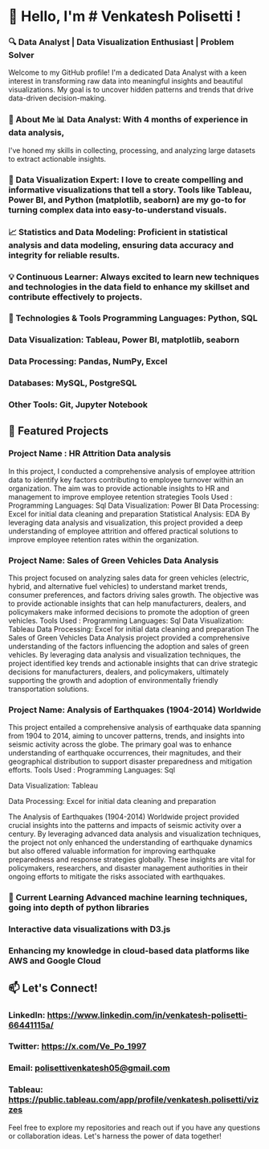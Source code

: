 # 👋   Hello, I'm  # Venkatesh Polisetti ! 

### 🔍  Data Analyst | Data Visualization Enthusiast | Problem Solver

Welcome to my GitHub profile! I'm a dedicated Data Analyst with a keen interest in transforming raw data into meaningful insights and beautiful visualizations. My goal is to uncover hidden patterns and trends that drive data-driven decision-making.

### 🚀  About Me 📊 Data Analyst: With 4 months of experience in data analysis, 
I've honed my skills in collecting, processing, and analyzing large datasets to extract actionable insights.

### 🎨  Data Visualization Expert: I love to create compelling and informative visualizations that tell a story. Tools like Tableau, Power BI, and Python (matplotlib, seaborn) are my go-to for turning complex data into easy-to-understand visuals.

### 📈  Statistics and Data Modeling: Proficient in statistical analysis and data modeling, ensuring data accuracy and integrity for reliable results.

###  💡  Continuous Learner: Always excited to learn new techniques and technologies in the data field to enhance my skillset and contribute effectively to projects.

### 🔧  Technologies & Tools Programming Languages: Python, SQL

 ###      Data Visualization: Tableau, Power BI, matplotlib, seaborn

 ###      Data Processing: Pandas, NumPy, Excel

 ###      Databases: MySQL, PostgreSQL

 ###      Other Tools: Git, Jupyter Notebook

## 📂  Featured Projects

### Project Name : HR Attrition Data analysis
In this project, I conducted a comprehensive analysis of employee attrition data to identify key factors contributing to employee turnover within an organization. The aim was to provide actionable insights to HR and management to improve employee retention strategies Tools Used : Programming Languages: Sql Data Visualization: Power BI Data Processing: Excel for initial data cleaning and preparation Statistical Analysis: EDA By leveraging data analysis and visualization, this project provided a deep understanding of employee attrition and offered practical solutions to improve employee retention rates within the organization.

### Project Name: Sales of Green Vehicles Data Analysis

This project focused on analyzing sales data for green vehicles (electric, hybrid, and alternative fuel vehicles) to understand market trends, consumer preferences, and factors driving sales growth. The objective was to provide actionable insights that can help manufacturers, dealers, and policymakers make informed decisions to promote the adoption of green vehicles. Tools Used : Programming Languages: Sql Data Visualization: Tableau Data Processing: Excel for initial data cleaning and preparation The Sales of Green Vehicles Data Analysis project provided a comprehensive understanding of the factors influencing the adoption and sales of green vehicles. By leveraging data analysis and visualization techniques, the project identified key trends and actionable insights that can drive strategic decisions for manufacturers, dealers, and policymakers, ultimately supporting the growth and adoption of environmentally friendly transportation solutions.

### Project Name: Analysis of Earthquakes (1904-2014) Worldwide

This project entailed a comprehensive analysis of earthquake data spanning from 1904 to 2014, aiming to uncover patterns, trends, and insights into seismic activity across the globe. The primary goal was to enhance understanding of earthquake occurrences, their magnitudes, and their geographical distribution to support disaster preparedness and mitigation efforts. Tools Used : Programming Languages: Sql

Data Visualization: Tableau

Data Processing: Excel for initial data cleaning and preparation

The Analysis of Earthquakes (1904-2014) Worldwide project provided crucial insights into the patterns and impacts of seismic activity over a century. By leveraging advanced data analysis and visualization techniques, the project not only enhanced the understanding of earthquake dynamics but also offered valuable information for improving earthquake preparedness and response strategies globally. These insights are vital for policymakers, researchers, and disaster management authorities in their ongoing efforts to mitigate the risks associated with earthquakes.

### 🌱  Current Learning Advanced machine learning techniques, going into depth of python libraries

### Interactive data visualizations with D3.js

### Enhancing my knowledge in cloud-based data platforms like AWS and Google Cloud

## 📫  Let's Connect! 
### LinkedIn: https://www.linkedin.com/in/venkatesh-polisetti-66441115a/

### Twitter: https://x.com/Ve_Po_1997

### Email: polisettivenkatesh05@gmail.com

### Tableau: https://public.tableau.com/app/profile/venkatesh.polisetti/vizzes

Feel free to explore my repositories and reach out if you have any questions or collaboration ideas. Let's harness the power of data together!
